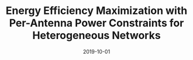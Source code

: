 ---
title: "Energy Efficiency Maximization with Per-Antenna Power Constraints for Heterogeneous Networks"
collection: publications
# permalink: /publication/2015-10-01-paper-title-number-3
# excerpt: 'This paper is about the number 3. The number 4 is left for future work.'
date: 2019-10-01
venue: 'International Symposium on Electrical and Electronics Engineering (ISEE) Conference'
paperurl: 'https://ieeexplore.ieee.org/document/8920866'
citation: 'Viet Quoc Pham, Tien Ngoc Ha, Ha Hoang Kha, Pham Van Quyet, &quot;Energy Efficiency Maximization with Per-Antenna Power Constraints for Heterogeneous Networks&quot;, <i>International Symposium on Electrical and Electronics Engineering (ISEE) Conference</i>, Oct. 2019.'
---